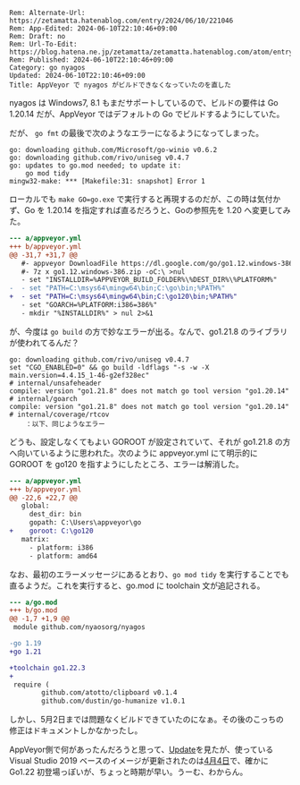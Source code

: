 ```header
Rem: Alternate-Url: https://zetamatta.hatenablog.com/entry/2024/06/10/221046
Rem: App-Edited: 2024-06-10T22:10:46+09:00
Rem: Draft: no
Rem: Url-To-Edit: https://blog.hatena.ne.jp/zetamatta/zetamatta.hatenablog.com/atom/entry/6801883189113315952
Rem: Published: 2024-06-10T22:10:46+09:00
Category: go nyagos
Updated: 2024-06-10T22:10:46+09:00
Title: AppVeyor で nyagos がビルドできなくなっていたのを直した
```
nyagos は Windows7, 8.1 もまだサポートしているので、ビルドの要件は Go 1.20.14 だが、AppVeyor ではデフォルトの Go でビルドするようにしていた。

だが、 `go fmt` の最後で次のようなエラーになるようになってしまった。

```
go: downloading github.com/Microsoft/go-winio v0.6.2
go: downloading github.com/rivo/uniseg v0.4.7
go: updates to go.mod needed; to update it:
	go mod tidy
mingw32-make: *** [Makefile:31: snapshot] Error 1
```

ローカルでも `make GO=go.exe` で実行すると再現するのだが、この時は気付かず、Go を 1.20.14 を指定すれば直るだろうと、Goの参照先を 1.20 へ変更してみた。

```diff
--- a/appveyor.yml
+++ b/appveyor.yml
@@ -31,7 +31,7 @@
   #- appveyor DownloadFile https://dl.google.com/go/go1.12.windows-386.zip
   #- 7z x go1.12.windows-386.zip -oC:\ >nul
   - set "INSTALLDIR=%APPVEYOR_BUILD_FOLDER%\%DEST_DIR%\%PLATFORM%"
-  - set "PATH=C:\msys64\mingw64\bin;C:\go\bin;%PATH%"
+  - set "PATH=C:\msys64\mingw64\bin;C:\go120\bin;%PATH%"
   - set "GOARCH=%PLATFORM:i386=386%"
   - mkdir "%INSTALLDIR%" > nul 2>&1
```

が、今度は `go build` の方で妙なエラーが出る。なんで、go1.21.8 のライブラリが使われてるんだ？

```
go: downloading github.com/rivo/uniseg v0.4.7
set "CGO_ENABLED=0" && go build -ldflags "-s -w -X main.version=4.4.15_1-46-g2ef328ec"
# internal/unsafeheader
compile: version "go1.21.8" does not match go tool version "go1.20.14"
# internal/goarch
compile: version "go1.21.8" does not match go tool version "go1.20.14"
# internal/coverage/rtcov
    ：以下、同じようなエラー
```

どうも、設定しなくてもよい GOROOT が設定されていて、それが go1.21.8 の方へ向いているように思われた。次のように appveyor.yml にて明示的に GOROOT を go120 を指すようにしたところ、エラーは解消した。

```diff
--- a/appveyor.yml
+++ b/appveyor.yml
@@ -22,6 +22,7 @@
   global:
     dest_dir: bin
     gopath: C:\Users\appveyor\go
+    goroot: C:\go120
   matrix:
     - platform: i386
     - platform: amd64
```

なお、最初のエラーメッセージにあるとおり、`go mod tidy` を実行することでも直るようだ。これを実行すると、go.mod に toolchain 文が追記される。

```diff
--- a/go.mod
+++ b/go.mod
@@ -1,7 +1,9 @@
 module github.com/nyaosorg/nyagos

-go 1.19
+go 1.21

+toolchain go1.22.3
+
 require (
        github.com/atotto/clipboard v0.1.4
        github.com/dustin/go-humanize v1.0.1
```

しかし、5月2日までは問題なくビルドできていたのになぁ。その後のこっちの修正はドキュメントしかなかったし。

AppVeyor側で何があったんだろうと思って、[Update](https://www.appveyor.com/updates/)を見たが、使っている Visual Studio 2019 ベースのイメージが更新されたのは[4月4日](https://www.appveyor.com/updates/2024/04/04/)で、確かに Go1.22 初登場っぽいが、ちょっと時期が早い。うーむ、わからん。
